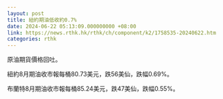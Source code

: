 ```yaml
---
layout: post
title: 紐約期油低收約0.7%
date: 2024-06-22 05:13:09.000000000 +08:00
link: https://news.rthk.hk/rthk/ch/component/k2/1758535-20240622.htm
categories: rthk
---
```


原油期貨價格回吐。

紐約8月期油收市報每桶80.73美元，跌56美仙，跌幅0.69%。

布蘭特8月期油收市報每桶85.24美元，跌47美仙，跌幅0.55%。
